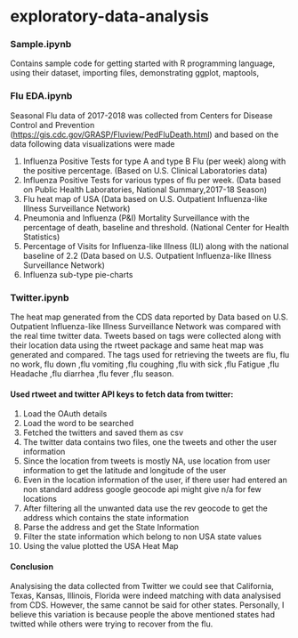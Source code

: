 # exploratory-data-analysis

### Sample.ipynb

Contains sample code for getting started with R programming language, using their dataset, importing files, demonstrating ggplot, maptools, 

### Flu EDA.ipynb

Seasonal Flu data of 2017-2018 was collected from Centers for Disease Control and Prevention (https://gis.cdc.gov/GRASP/Fluview/PedFluDeath.html) and based on the data following data visualizations were made

1. Influenza Positive Tests for type A and type B Flu (per week) along with the positive percentage. (Based on U.S. Clinical Laboratories data)
2. Influenza Positive Tests for various types of flu per week. (Data based on Public Health Laboratories, National Summary,2017-18 Season)
3. Flu heat map of USA (Data based on U.S. Outpatient Influenza-like Illness Surveillance Network)
4. Pneumonia and Influenza (P&I) Mortality Surveillance with the percentage of death, baseline and threshold. (National Center for Health Statistics) 
5. Percentage of Visits for Influenza-like Illness (ILI) along with the national baseline of 2.2 (Data based on U.S. Outpatient Influenza-like Illness Surveillance Network)
6. Influenza sub-type pie-charts

### Twitter.ipynb

The heat map generated from the CDS data reported by Data based on U.S. Outpatient Influenza-like Illness Surveillance Network was compared with the real time twitter data. Tweets based on tags were collected along with their location data using the rtweet package and same heat map was generated and compared. The tags used for retrieving the tweets are flu, flu no work, flu down ,flu vomiting ,flu coughing ,flu with sick ,flu Fatigue ,flu Headache ,flu diarrhea ,flu fever ,flu season.

#### Used rtweet and twitter API keys to fetch data from twitter:
1. Load the OAuth details
2. Load the word to be searched
3. Fetched the twitters and saved them as csv
4. The twitter data contains two files, one the tweets and other the user information
5. Since the location from tweets is mostly NA, use location from user information to get the latitude and longitude of the user
6. Even in the location information of the user, if there user had entered an non standard address google geocode api might give n/a for few locations
7. After filtering all the unwanted data use the rev geocode to get the address which contains the state information
8. Parse the address and get the State Information
9. Filter the state information which belong to non USA state values
10. Using the value plotted the USA Heat Map

#### Conclusion
Analysising the data collected from Twitter we could see that California, Texas, Kansas, Illinois, Florida were indeed matching with data analysised from CDS. However, the same cannot be said for other states. Personally, I believe this variation is because people the above mentioned states had twitted while others were trying to recover from the flu.
